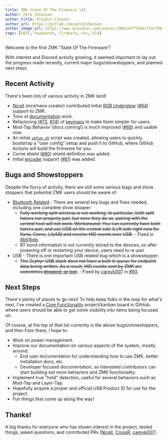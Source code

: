 ```yaml
---
title: ZMK State Of The Firmware \#1
author: Pete Johanson
author_title: Project Creator
author_url: https://gitlab.com/petejohanson
author_image_url: https://www.gravatar.com/avatar/2001ceff7e9dc753cf96fcb2e6f41110
tags: [SOTF, keyboards, firmware, oss, ble]
---
```


Welcome to the first ZMK "State Of The Firmware"!

With interest and Discord activity growing, it seemed important to lay out the progress made recently, current major bugs/showstoppers, and planned next steps.

## Recent Activity

There's been lots of various activity in ZMK land!

- [Nicell](https://github.com/Nicell) (nice!nano creator) contributed initial [RGB Underglow](/docs/feature/underglow) ([#64](https://github.com/zmkfirmware/zmk/pull/64)) support to ZMK.
- Tons of [documentation](/docs) work.
- Refactoring ([#73](https://github.com/zmkfirmware/zmk/pull/73), [#74](https://github.com/zmkfirmware/zmk/pull/74)) of [keymaps](/docs/feature/keymaps) to make them simpler for users.
- Mod-Tap Behavior (docs coming!) is much improved ([#69](https://github.com/zmkfirmware/zmk/pull/69)) and usable now.
- An initial [`setup.sh`](http://localhost:3000/docs/user-setup#user-config-setup-script) script was created, allowing users to quickly bootstrap a "user config" setup and push it to GitHub, where GitHub Actions will build the firmware for you.
- Corne shield ([#80](https://github.com/zmkfirmware/zmk/pull/80)) shield definition was added.
- Initial [encoder](/docs/feature/encoders) support ([#61](https://github.com/zmkfirmware/zmk/pull/61)) was added.

## Bugs and Showstoppers

Despite the flurry of activity, there are still some serious bugs and show stoppers that potential ZMK users should be aware of:

- [Bluetooth Related](https://github.com/zmkfirmware/zmk/issues/58) - There are several key bugs and fixes needed, including one complete show stopper:
  - <del>Fully working split wireless is not working. In particular, both split halves can properly pair, but once they do so, pairing with the _central_ host will not work. Workaround: You can currently have both halves pair, and use USB on the central side (Left side right now for Kyria, Corne, Lily58) and receive HID events over USB.</del> - Fixed in <a href="https://github.com/zmkfirmware/zmk/commit/8b61beb2bbc62f754db670ad77266f84edde041d">8b61beb</a>.
  - BT bond information is not currently stored to the devices, so after powering off or restarting your device, users need to re-pair
- USB - There is one important USB related bug which is a showstopper:
  - <del>The Zephyr USB stack does not have a built in queue for endpoint data being written. As a result, HID events sent by ZMK are sometimes <a href="https://github.com/zmkfirmware/zmk/issues/84">dropped, or lost</a>.</del> - Fixed by <a href="https://github.com/careyk007">careyk007</a> in <a href="https://github.com/zmkfirmware/zmk/pull/93">#93</a>.

## Next Steps

There's plenty of places to go next! To help keep folks in the loop for what's next, I've created a [Core Functionality](https://github.com/zmkfirmware/zmk/projects/1) project/kanban board in GitHub, where users should be able to get some visibility into items being focused on.

Of course, at the top of that list currently is the above bugs/showstoppers, and then from there, I hope to:

- Work on power management.
- Improve our documentation on various aspects of the system, mostly around:
  - End user documentation for understanding how to use ZMK, better installation docs, etc.
  - Developer focused documentation, so interested contributors can start building out more behaviors and ZMK functionality.
- Implement true "hold" detection, useful for several behaviors such as Mod-Tap and Layer-Tap.
- Hopefully acquire a proper and official USB Product ID for use for the project.
- Fun things that come up along the way!

## Thanks!

A big thanks for everyone who has shown interest in the project, tested things, asked questions, and contributed PRs ([Nicell](https://github.com/Nicell), [CrossR](https://github.com/CrossR), [careyk007](https://github.com/careyk007)).
